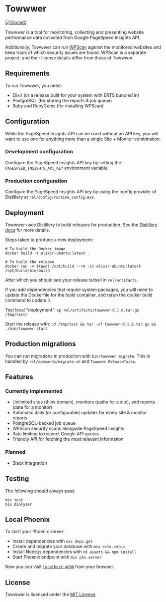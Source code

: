 # Towwwer

[![CircleCI](https://circleci.com/gh/juhalehtonen/towwwer.svg?style=svg)](https://circleci.com/gh/juhalehtonen/towwwer)

Towwwer is a tool for monitoring, collecting and presenting website performance data collected from Google PageSpeed Insights API.

Additionally, Towwwer can run [WPScan](https://github.com/wpscanteam/wpscan) against the monitored websites and keep track of which security issues are found. WPScan is a separate project, and their license details differ from those of Towwwer.

## Requirements

To run Towwwer, you need:

  * Elixir (or a release built for your system with ERTS bundled in)
  * PostgreSQL (for storing the reports & job queue)
  * Ruby and RubyGems (for installing WPScan)
  
## Configuration

While the PageSpeed Insights API can be used without an API key, you will want to use one for anything more than a single Site + Monitor combination.

### Development configuration

Configure the PageSpeed Insights API key by setting the `PAGESPEED_INSIGHTS_API_KEY` environment variable.

### Production configuration

Configure the PageSpeed Insights API key by using the config provider of Distillery at `rel/config/runtime_config.exs`.

## Deployment

Towwwer uses Distillery to build releases for production. See the [Distillery docs](https://hexdocs.pm/distillery) for more details.

Steps taken to produce a new deployment:

```
# To build the Docker image
docker build -t elixir-ubuntu:latest .

# To build the release
docker run -v $(pwd):/opt/build --rm -it elixir-ubuntu:latest /opt/build/bin/build
```

After which you should see your release tarball in `rel/artifacts`.

If you add dependencies that require system packages, you will need to update the Dockerfile for the build container, and rerun the docker build command to update it.

Test local "deployment": `cp rel/artifacts/towwwer-0.1.0.tar.gz /tmp/test/`

Start the release with: `cd /tmp/test && tar -xf towwwer-0.1.0.tar.gz && ./bin/towwwer start`

## Production migrations

You can run migrations in production with `bin/towwwer migrate`. This is handled by `rel/commands/migrate.sh` and `Towwwer.ReleaseTasks`.

## Features

### Currently implemented

  * Unlimited sites (think domain), monitors (paths for a site), and reports (data for a monitor)
  * Automatic daily (or configurable) updates for every site & monitor reports
  * PostgreSQL-backed job queue
  * WPScan security scans alongside PageSpeed Insights
  * Rate limiting to respect Google API quotas
  * Friendly API for fetching the most relevant information
  
### Planned

  * Slack integration

## Testing

The following should always pass:

```
mix test
mix dialyzer
```

## Local Phoenix

To start your Phoenix server:

  * Install dependencies with `mix deps.get`
  * Create and migrate your database with `mix ecto.setup`
  * Install Node.js dependencies with `cd assets && npm install`
  * Start Phoenix endpoint with `mix phx.server`

Now you can visit [`localhost:4000`](http://localhost:4000) from your browser.

## License

Towwwer is licensed under the [MIT License](LICENSE).
